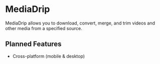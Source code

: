 # MediaDrip

MediaDrip allows you to download, convert, merge, and trim videos and other media from a specified source.

## Planned Features

* Cross-platform (mobile & desktop)